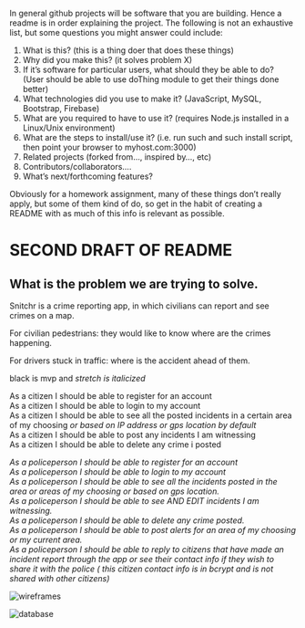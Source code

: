 In general github projects will be software that you are building. Hence a readme is in order explaining the project.  The following is not an exhaustive list, but some questions you might answer could include:
1) What is this? (this is a thing doer that does these things)
2) Why did you make this? (it solves problem X)
3) If it’s software for particular users, what should they be able to do? (User should be able to use doThing module to get their things done better)
4) What technologies did you use to make it? (JavaScript, MySQL,  Bootstrap, Firebase)
5) What are you required to have to use it? (requires Node.js installed in a Linux/Unix environment)
6) What are the steps to install/use it? (i.e. run such and such install script, then point your browser to myhost.com:3000)
7) Related projects (forked from…, inspired by…, etc)
8) Contributors/collaborators….
9) What’s next/forthcoming features?

Obviously for a homework assignment, many of these things don’t really apply, but some of them kind of do, so get in the habit of creating a README with as much of this info is relevant as possible.

# SECOND DRAFT OF README

## What is the problem we are trying to solve.

Snitchr is a crime reporting app, in which civilians can report and see crimes on a map.

For civilian pedestrians: they would like to know where are the crimes happening.

For drivers stuck in traffic: where is the accident ahead of them.

black is mvp and _stretch is italicized_

As a citizen I should be able to register for an account  
As a citizen I should be able to login to my account  
As a citizen I should be able to see all the posted incidents in a certain area of my   choosing _or based on IP address or gps location by default_  
As a citizen I should be able to post any incidents I am witnessing  
As a citizen I should be able to delete any crime i posted  


_As a policeperson I should be able to register for an account  
As a policeperson I should be able to login to my account  
As a policeperson I should be able to see all the incidents posted in the area or areas of   my choosing or based on gps location.  
As a policeperson I should be able to see AND EDIT incidents I am witnessing.  
As a policeperson I should be able to delete any crime posted.  
As a policeperson I should be able to post alerts for an area of my choosing or my current area.  
As a policeperson I should be able to reply to citizens that have made an incident report   through the app or see their contact info if they wish to share it with the police (  this citizen contact info is in bcrypt and is not shared with other citizens)_  

![wireframes](https://github.com/scrummish/snitchr-backend/blob/master/assets/WireFrames.jpg)

![database](https://github.com/scrummish/snitchr-backend/blob/master/assets/Database.jpg)


